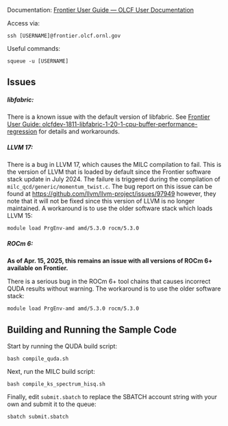 Documentation: [Frontier User Guide &mdash; OLCF User Documentation](https://docs.olcf.ornl.gov/systems/frontier_user_guide.html)

Access via:

    ssh [USERNAME]@frontier.olcf.ornl.gov

Useful commands:

    squeue -u [USERNAME]

## Issues

##### libfabric:

There is a known issue with the default version of libfabric. See [Frontier User Guide: olcfdev-1811-libfabric-1-20-1-cpu-buffer-performance-regression](https://docs.olcf.ornl.gov/systems/frontier_user_guide.html#olcfdev-1811-libfabric-1-20-1-cpu-buffer-performance-regression) for details and workarounds.

##### LLVM 17:

There is a bug in LLVM 17, which causes the MILC compilation to fail. This is the version of LLVM that is loaded by default since the Frontier software stack update in July 2024. The failure is triggered during the compilation of `milc_qcd/generic/momentum_twist.c`. The bug report on this issue can be found at https://github.com/llvm/llvm-project/issues/97949 however, they note that it will not be fixed since this version of LLVM is no longer maintained. A workaround is to use the older software stack which loads LLVM 15:

```
module load PrgEnv-amd amd/5.3.0 rocm/5.3.0
```

##### ROCm 6:

**As of Apr. 15, 2025, this remains an issue with all versions of ROCm 6+ available on Frontier.**

There is a serious bug in the ROCm 6+ tool chains that causes incorrect QUDA results without warning. The workaround is to use the older software stack:

```
module load PrgEnv-amd amd/5.3.0 rocm/5.3.0
```

## Building and Running the Sample Code

Start by running the QUDA build script:

```
bash compile_quda.sh
```

Next, run the MILC build script:

```
bash compile_ks_spectrum_hisq.sh
```

Finally, edit `submit.sbatch` to replace the SBATCH account string with your own and submit it to the queue:

```
sbatch submit.sbatch
```
